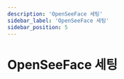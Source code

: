 ```yaml
---
description: 'OpenSeeFace 세팅'
sidebar_label: 'OpenSeeFace 세팅'
sidebar_position: 5
---
```


# OpenSeeFace 세팅